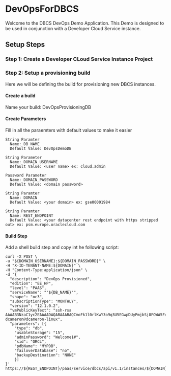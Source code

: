# DevOpsForDBCS

Welcome to the DBCS DevOps Demo Application. This Demo is designed to be used in conjunction with a Developer Cloud Service instance.

## Setup Steps

### Step 1: Create a Developer CLoud Service Instance Project

### Step 2: Setup a provisioning build

Here we will be defining the build for provisioning new DBCS instances. 

#### Create a build

Name your build: DevOpsProvisioningDB

#### Create Parameters

Fill in all the paraemters with default values to make it easier


```
String Paramter
  Name: DB_NAME
  Default Value: DevOpsDemoDB

String Parameter
  Name: DOMAIN_USERNAME
  Default Value: <user name> ex: cloud.admin
  
Password Parameter
  Name: DOMAIN_PASSWORD
  Default Value: <domain password>
  
String Paramter
  Name: DOMAIN
  Default Value: <your domain> ex: gse00001984
  
String Paramter
  Name: REST_ENDPOINT
  Default Value: <your datacenter rest endpoint with https stripped out> ex: psm.europe.oraclecloud.com
```


#### Build Step
Add a shell build step and copy int he following script:

```shell
curl -X POST \
-u "${DOMAIN_USERNAME}:${DOMAIN_PASSWORD}" \
-H "X-ID-TENANT-NAME:${DOMAIN}" \
-H "Content-Type:application/json" \
-d '{
  "description": "DevOps Provisioned",
  "edition": "EE_HP",
  "level": "PAAS",
  "serviceName": "'${DB_NAME}'",
  "shape": "oc3",
  "subscriptionType": "MONTHLY",
  "version": "12.1.0.2",
  "vmPublicKeyText": "ssh-rsa AAAAB3NzaC1yc2EAAAADAQABAAABAQCmoFk1l0rlKwY3o9q3U5EGwpDUyPmjbSj8FOWA5F4obT9Mgw8WVan90czweMSveEiXEq9duD3Q6j7QlDgxGJGhzkSBgn3E3RIn4LWUbv6U6/T0SDh1cYr4Cxgp17mF4Ic7RFLzV2WYNTMkLcqfzUvfIvB4M9gE/3b0A6Lvw0PDJFM9ZzXG3fdU8YIeyMijHPwryvyRRl9/u6jZWwdLGG2kT8Eeyu1MENcZDrX6dIQ7/TwLdz06sYbwxfPIHDY/VQ3UgUya3dF0jloxF8E9Be61UZveJJCra9+MsnZGgVEM5dQJqbnMWQaZ1eLgniR9UbRuKbj5lcL6HakzXdtqkV9D dcameron@dcameron-linux",
  "parameters": [{
    "type": "db",
    "usableStorage": "15",
    "adminPassword": "Welcome1#",
    "sid": "ORCL",
    "pdbName": "MYPDB",
    "failoverDatabase": "no",
    "backupDestination": "NONE"
    }]
}' https://${REST_ENDPOINT}/paas/service/dbcs/api/v1.1/instances/${DOMAIN}
```

